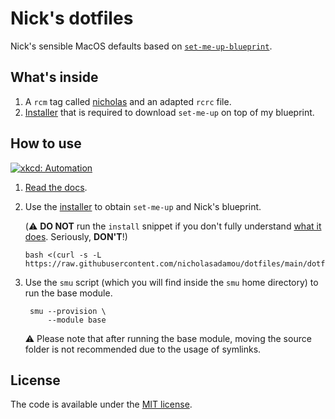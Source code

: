 # Nick's dotfiles 

Nick's sensible MacOS defaults based on [`set-me-up-blueprint`](https://github.com/dotbrains/set-me-up-blueprint).

## What's inside

1.  A `rcm` tag called [nicholas](/dotfiles/tag-nicholas) and an adapted `rcrc` file.
2.  [Installer](/dotfiles/modules/install.sh) that is required to download `set-me-up` on top of my blueprint.

## How to use

[![xkcd: Automation](http://imgs.xkcd.com/comics/automation.png)](http://xkcd.com/1319/)

1.  [Read the docs](https://github.com/dotbrains/set-me-up#set-me-up).
2.  Use the [installer](/dotfiles/modules/install.sh) to obtain `set-me-up` and Nick's blueprint.

    (⚠️ **DO NOT** run the `install` snippet if you don't fully
understand [what it does](/dotfiles/modules/install.sh). Seriously, **DON'T**!)

        bash <(curl -s -L https://raw.githubusercontent.com/nicholasadamou/dotfiles/main/dotfiles/modules/install.sh)

3. Use the `smu` script (which you will find inside the `smu` home directory) to run the base module.

        smu --provision \
		    --module base

    ⚠️ Please note that after running the base module, moving the source folder is not recommended due to the usage of symlinks.

## License

The code is available under the [MIT license](LICENSE).
